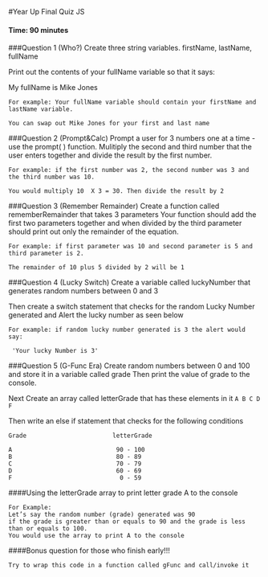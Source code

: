  #Year Up Final Quiz JS

#### Time: 90 minutes

 ###Question 1 (Who?)
Create three string variables.
firstName,  lastName, fullName

Print out the contents of your fullName variable so that it says:

My fullName is Mike Jones  

```
For example: Your fullName variable should contain your firstName and lastName variable.
```
```
You can swap out Mike Jones for your first and last name
```
 ###Question 2 (Prompt&Calc)
Prompt a user for 3 numbers one at a time - use the prompt( ) function.
Mulitiply the second and third number that the user enters together and divide the result by the first number.

```
For example: if the first number was 2, the second number was 3 and the third number was 10.
```
``` 
You would multiply 10  X 3 = 30. Then divide the result by 2 
```

 ###Question 3 (Remember Remainder) 
Create a function called rememberRemainder that takes 3 parameters
Your function should add the first two parameters together and when divided by the third parameter should print out only the remainder of the equation.

```
For example: if first parameter was 10 and second parameter is 5 and third parameter is 2. 
```
```
The remainder of 10 plus 5 divided by 2 will be 1
```

 ###Question 4 (Lucky Switch)
Create a variable called luckyNumber that generates random numbers between 0 and 3

Then create a switch statement that checks for the random Lucky Number generated and Alert the lucky number as seen below

```
For example: if random lucky number generated is 3 the alert would say:
```
```
 'Your lucky Number is 3'
```

 ###Question 5 (G-Func Era)
Create random numbers between 0 and 100 and store it in a variable called grade
Then print the value of grade to the console.

Next Create an array called letterGrade that has these elements in it
```A B C D F```

Then write an else if statement that checks for the following conditions

```
Grade                        letterGrade

A                             90 - 100
B                             80 - 89
C                             70 - 79
D                             60 - 69
F                              0 - 59
```
 ####Using the letterGrade array to print letter grade A to the console

```
For Example:
Let’s say the random number (grade) generated was 90 
if the grade is greater than or equals to 90 and the grade is less than or equals to 100. 
You would use the array to print A to the console
```



 ####Bonus question for those who finish early!!! 

```
Try to wrap this code in a function called gFunc and call/invoke it
```
